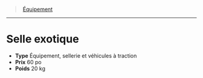 ﻿---
!EquipmentItem
Type: Équipement, sellerie et véhicules à traction
Price: 60 po
Weight: 20 kg
Id: equipment_hd.md#selle-exotique
ParentLink: equipment_hd.md#Équipement
Name: Selle exotique
ParentName: Équipement
NameLevel: 1
Attributes:
  Name: Selle exotique
  Markdown: >+
    # <!--Name-->Selle exotique<!--/Name-->


    - **Type** <!--Type-->Équipement, sellerie et véhicules à traction<!--/Type-->

    - **Prix** <!--Price-->60 po<!--/Price-->

    - **Poids** <!--Weight-->20 kg<!--/Weight-->

  Type: Équipement, sellerie et véhicules à traction
  Price: 60 po
  Weight: 20 kg
AttributesDictionary: >+
  Name: Selle exotique

  Markdown: >+

    # <!--Name-->Selle exotique<!--/Name-->





    - **Type** <!--Type-->Équipement, sellerie et véhicules à traction<!--/Type-->



    - **Prix** <!--Price-->60 po<!--/Price-->



    - **Poids** <!--Weight-->20 kg<!--/Weight-->



  Type: Équipement, sellerie et véhicules à traction

  Price: 60 po

  Weight: 20 kg

---
> [Équipement](hd_equipment.md)

---

# Selle exotique

- **Type** Équipement, sellerie et véhicules à traction
- **Prix** 60 po
- **Poids** 20 kg

